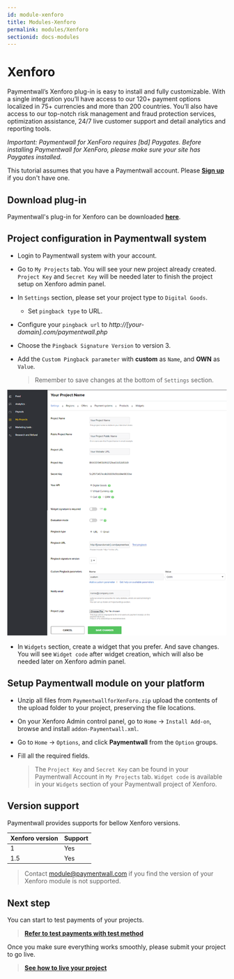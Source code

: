 ```yaml
---
id: module-xenforo
title: Modules-Xenforo
permalink: modules/Xenforo
sectionid: docs-modules
---
```


# Xenforo

Paymentwall’s Xenforo plug-in is easy to install and fully customizable. With a single integration you’ll have access to our 120+ payment options localized in 75+ currencies and more than 200 countries. You’ll also have access to our top-notch risk management and fraud protection services, optimization assistance, 24/7 live customer support and detail analytics and reporting tools.

*Important: Paymentwall for XenForo requires [bd] Paygates. Before installing Paymentwall for XenForo, please make sure your site has Paygates installed.*

This tutorial assumes that you have a Paymentwall account. Please **[Sign up](https://api.paymentwall.com/pwaccount/signup?source=xenforo&mode=merchant)** if you don't have one.

## Download plug-in

Paymentwall's plug-in for Xenforo can be downloaded **[here](https://github.com/paymentwall)**.

## Project configuration in Paymentwall system

* Login to Paymentwall system with your account.

* Go to ```My Projects``` tab. You will see your new project already created. ```Project Key``` and ```Secret Key``` will be needed later to finish the project setup on Xenforo admin panel.

* In ```Settings``` section, please set your project type to  ```Digital Goods```.

  * Set ```pingback type``` to URL.

 * Configure your ```pingback url``` to *http://[your-domain].com/paymentwall.php*

 * Choose the ```Pingback Signature Version``` to version 3.

* Add the ```Custom Pingback parameter``` with **custom** as ```Name```, and **OWN** as ```Value```.

  > Remember to save changes at the bottom of ```Settings``` section.

<img src="/textures/pic/modules/xenforo.png">

* In ```Widgets``` section, create a widget that you prefer. And save changes. You will see ```Widget code``` after widget creation, which will also be needed later on Xenforo admin panel.

## Setup Paymentwall module on your platform

* Unzip all files from ```PaymentwallforXenForo.zip``` upload the contents of the upload folder to your project, preserving the file locations.

* On your Xenforo Admin control panel, go to ```Home``` -> ```Install Add-on```, browse and install ```addon-Paymentwall.xml```.

* Go to ```Home``` -> ```Options```, and click **Paymentwall** from the ```Option``` groups.

* Fill all the required fields.

  >The ```Project Key``` and ```Secret Key``` can be found in your Paymentwall Account in ```My Projects``` tab. ```Widget code``` is available in your ```Widgets``` section of your Paymentwall project of Xenforo.


## Version support

Paymentwall provides supports for bellow Xenforo versions.

|Xenforo version|Support|
|:-------|:--------|
|1|Yes|
|1.5|Yes|

> Contact [module@paymentwall.com](mailto:module@paymentwall.com) if you find the version of your Xenforo module is not supported.


## Next step

You can start to test payments of your projects.

> **[Refer to test payments with test method](/sandbox/test-payment)**

Once you make sure everything works smoothly, please submit your project to go live.

> **[See how to live your project](/go_live-home)**